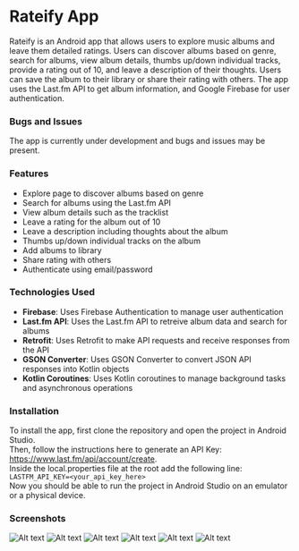 # Rateify App
Rateify is an Android app that allows users to explore music albums and leave them detailed ratings. Users can discover albums based on genre, search for albums, view album details, thumbs up/down individual tracks, provide a rating out of 10, and leave a description of their thoughts. Users can save the album to their library or share their rating with others. The app uses the Last.fm API to get album information, and Google Firebase for user authentication.

### Bugs and Issues
The app is currently under development and bugs and issues may be present.

### Features
* Explore page to discover albums based on genre
* Search for albums using the Last.fm API
* View album details such as the tracklist
* Leave a rating for the album out of 10
* Leave a description including thoughts about the album
* Thumbs up/down individual tracks on the album
* Add albums to library
* Share rating with others
* Authenticate using email/password

### Technologies Used
* **Firebase**: Uses Firebase Authentication to manage user authentication
* **Last.fm API**: Uses the Last.fm API to retreive album data and search for albums
* **Retrofit**: Uses Retrofit to make API requests and receive responses from the API
* **GSON Converter**: Uses GSON Converter to convert JSON API responses into Kotlin objects
* **Kotlin Coroutines**: Uses Kotlin coroutines to manage background tasks and asynchronous operations 

### Installation
To install the app, first clone the repository and open the project in Android Studio. <br /> 
Then, follow the instructions here to generate an API Key: https://www.last.fm/api/account/create. <br /> 
Inside the local.properties file at the root add the following line:
`LASTFM_API_KEY=<your_api_key_here>` <br /> 
Now you should be able to run the project in Android Studio on an emulator or a physical device.

### Screenshots
![Alt text](https://github.com/amishah121/music-app/blob/main/images/Screenshot%202024-08-15%20124840.png?raw=true)
![Alt text](https://github.com/amishah121/music-app/blob/main/images/Screenshot%202024-08-15%20124046.png?raw=true)
![Alt text](https://github.com/amishah121/music-app/blob/main/images/Screenshot%202024-08-15%20124147.png?raw=true)
![Alt text](https://github.com/amishah121/music-app/blob/main/images/Screenshot%202024-08-15%20124308.png?raw=true)
![Alt text](https://github.com/amishah121/music-app/blob/main/images/Screenshot%202024-08-15%20124448.png?raw=true)
![Alt text](https://github.com/amishah121/music-app/blob/main/images/Screenshot%202024-08-15%20124709.png?raw=true)
